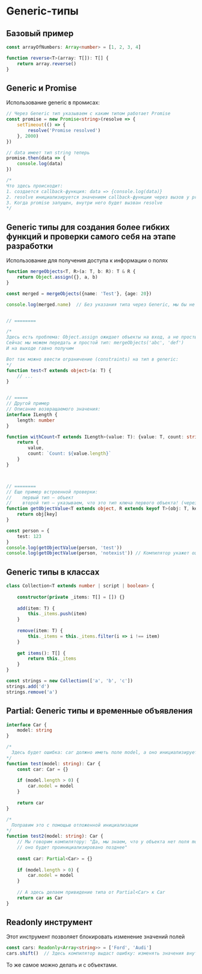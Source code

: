 # Generic-типы

## Базовый пример

```typescript
const arrayOfNumbers: Array<number> = [1, 2, 3, 4]

function reverse<T>(array: T[]): T[] {
    return array.reverse()
}
```

## Generic и Promise

Использование generic в промисах:

```typescript
// Через Generic тип указываем с каким типом работает Promise
const promise = new Promise<string>(resolve => {
    setTimeout(() => {
        resolve('Promise resolved')
    }, 2000)
})

// data имеет тип string теперь
promise.then(data => {
    console.log(data)
})

/*
Что здесь происходит:
1. создается callback-функция: data => {console.log(data)}
2. resolve инициализируется значением callback-функции через вызов у promise метода then
3. Когда promise запущен, внутри него будет вызван resolve
*/
```

## Generic типы для создания более гибких функций и проверки самого себя на этапе разработки

Использование для получения доступа к информации о полях

```typescript
function mergeObjects<T, R>(a: T, b: R): T & R {
    return Object.assign({}, a, b)
}

const merged = mergeObjects({name: 'Test'}, {age: 20})

console.log(merged.name)  // Без указания типа через Generic, мы бы не могли получить доступ к полям созданного объекта


// ========

/*
Здесь есть проблема: Object.assign ожидает объекты на вход, а не простые типы
Сейчас мы можем передать и простой тип: mergeObjects('abc', 'def')
И на выходе гавно получим

Вот так можно ввести ограничение (constraints) на тип в generic:
*/
function test<T extends object>(a: T) {
    // ...
}


// =====
// Другой пример
// Описание возвращаемого значения:
interface ILength {
    length: number
}

function withCount<T extends ILength>(value: T): {value: T, count: string} {
    return {
        value,
        count: `Count: ${value.length}`
    }
}



// ========
// Еще пример встроенной проверки: 
//    первый тип — объект
//    второй тип — указываем, что это тип ключа первого объекта! (через keyof оператор)
function getObjectValue<T extends object, R extends keyof T>(obj: T, key: R) {
    return obj[key]
}

const person = {
    test: 123
}
console.log(getObjectValue(person, 'test'))
console.log(getObjectValue(person, 'notexist')) // Компилятор укажет ошибку
```

## Generic типы в классах

```typescript
class Collection<T extends number | script | boolean> {
    
    constructor(private _items: T[] = []) {}
    
    add(item: T) {
        this._items.push(item)
    }
    
    remove(item: T) {
        this._items = this._items.filter(i => i !== item)
    }
    
    get items(): T[] {
        return this._items
    }
}

const strings = new Collection(['a', 'b', 'c'])
strings.add('d')
strings.remove('a')
```

## Partial: Generic типы и временные объявления

```typescript
interface Car {
    model: string
}

/*
  Здесь будет ошибка: car должно иметь поле model, а оно инициализируется пустым объектом
*/
function test(model: string): Car {
    const car: Car = {}
    
    if (model.length > 0) {
        car.model = model
    }
    
    return car
}

/*
  Поправим это с помощью отложенной инициализации
*/
function test2(model: string): Car {
    // Мы говорим компилятору: "Да, мы знаем, что у объекта нет поля model, 
    // оно будет проинициализировано позднее"
    
    const car: Partial<Car> = {}  
    
    if (model.length > 0) {
        car.model = model
    }
    
    // А здесь делаем привидение типа от Partial<Car> к Car
    return car as Car  
}
```

## Readonly инструмент

Этот инструмент позволяет блокировать изменение значений полей

```typescript
const cars: Readonly<Array<string>> = ['Ford', 'Audi']
cars.shift()  // Здесь компилятор выдаст ошибку: изменять значения внутри нельзя!
```

То же самое можно делать и с объектами.
